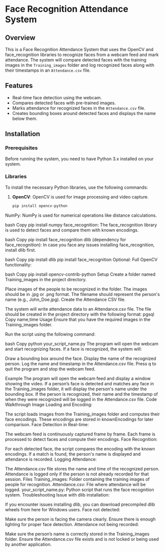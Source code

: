 # Face Recognition Attendance System
## Overview

This is a Face Recognition Attendance System that uses the OpenCV and face_recognition libraries to recognize faces from a webcam feed and mark attendance. The system will compare detected faces with the training images in the `Training_images` folder and log recognized faces along with their timestamps in an `Attendance.csv` file.

## Features

- Real-time face detection using the webcam.
- Compares detected faces with pre-trained images.
- Marks attendance for recognized faces in the `Attendance.csv` file.
- Creates bounding boxes around detected faces and displays the name below them.

## Installation

### Prerequisites

Before running the system, you need to have Python 3.x installed on your system.

### Libraries

To install the necessary Python libraries, use the following commands:

1. **OpenCV**:
   OpenCV is used for image processing and video capture.

   ```bash
   pip install opencv-python
NumPy: NumPy is used for numerical operations like distance calculations.

bash
Copy
pip install numpy
face_recognition: The face_recognition library is used to detect faces and compare them with known encodings.

bash
Copy
pip install face_recognition
dlib (dependency for face_recognition): In case you face any issues installing face_recognition, install dlib first.

bash
Copy
pip install dlib
pip install face_recognition
Optional: Full OpenCV functionality:

bash
Copy
pip install opencv-contrib-python
Setup
Create a folder named Training_images in the project directory.

Place images of the people to be recognized in the folder.
The images should be in .jpg or .png format.
The filename should represent the person's name (e.g., John_Doe.jpg).
Create the Attendance CSV file.

The system will write attendance data to an Attendance.csv file.
The file should be created in the project directory with the following format:
pgsql
Copy
name,time
Usage
Ensure that you have the required images in the Training_images folder.

Run the script using the following command:

bash
Copy
python your_script_name.py
The program will open the webcam and start recognizing faces. If a face is recognized, the system will:

Draw a bounding box around the face.
Display the name of the recognized person.
Log the name and timestamp in the Attendance.csv file.
Press q to quit the program and stop the webcam feed.

Example
The program will open the webcam feed and display a window showing the video.
If a person’s face is detected and matches any face in the Training_images folder, it will display the person's name under the bounding box.
If the person is recognized, their name and the timestamp of when they were recognized will be logged in the Attendance.csv file.
Code Walkthrough
Image Loading and Encoding:

The script loads images from the Training_images folder and computes their face encodings.
These encodings are stored in knownEncodings for later comparison.
Face Detection in Real-time:

The webcam feed is continuously captured frame by frame.
Each frame is processed to detect faces and compute their encodings.
Face Recognition:

For each detected face, the script compares the encoding with the known encodings.
If a match is found, the person's name is displayed and attendance is recorded.
Logging Attendance:

The Attendance.csv file stores the name and time of the recognized person.
Attendance is logged only if the person is not already recorded for that session.
Files
Training_images: Folder containing the training images of people for recognition.
Attendance.csv: File where attendance will be logged.
your_script_name.py: Python script that runs the face recognition system.
Troubleshooting
Issue with dlib installation:

If you encounter issues installing dlib, you can download precompiled dlib wheels from here for Windows users.
Face not detected:

Make sure the person is facing the camera clearly.
Ensure there is enough lighting for proper face detection.
Attendance not being recorded:

Make sure the person’s name is correctly stored in the Training_images folder.
Ensure the Attendance.csv file exists and is not locked or being used by another application.
